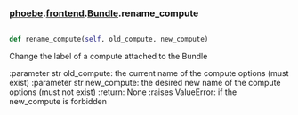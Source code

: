 ### [phoebe](phoebe.md).[frontend](frontend.md).[Bundle](Bundle.md).rename_compute

```py

def rename_compute(self, old_compute, new_compute)

```



Change the label of a compute attached to the Bundle

:parameter str old_compute: the current name of the compute options
    (must exist)
:parameter str new_compute: the desired new name of the compute options
    (must not exist)
:return: None
:raises ValueError: if the new_compute is forbidden

